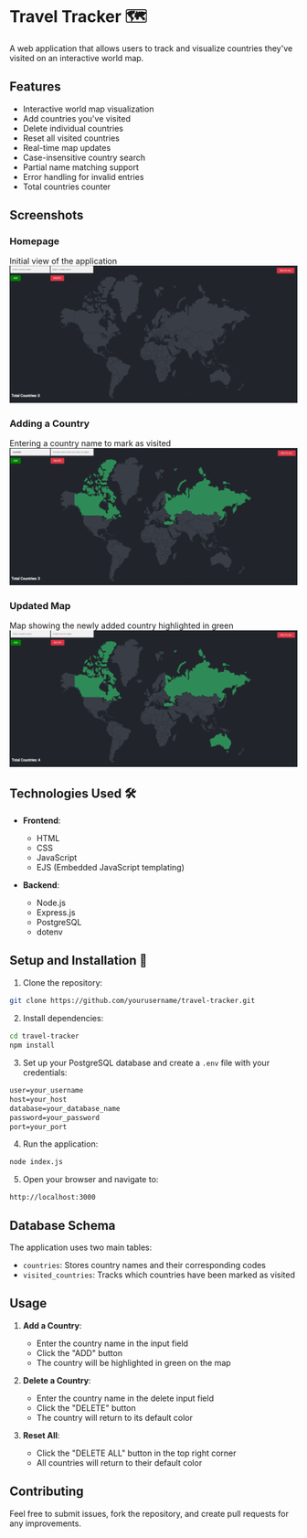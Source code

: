 # Travel Tracker 🗺️

A web application that allows users to track and visualize countries they've visited on an interactive world map.

## Features

- Interactive world map visualization
- Add countries you've visited
- Delete individual countries
- Reset all visited countries
- Real-time map updates
- Case-insensitive country search
- Partial name matching support
- Error handling for invalid entries
- Total countries counter

## Screenshots

### Homepage

Initial view of the application
![Home Page](/public/images/homepage.png)

### Adding a Country

Entering a country name to mark as visited
![Add Country](/public/images/add_country.png)

### Updated Map

Map showing the newly added country highlighted in green
![Added Country](/public/images/added_country.png)

## Technologies Used 🛠️

- **Frontend**:

  - HTML
  - CSS
  - JavaScript
  - EJS (Embedded JavaScript templating)

- **Backend**:
  - Node.js
  - Express.js
  - PostgreSQL
  - dotenv

## Setup and Installation 🚀

1. Clone the repository:

```bash
git clone https://github.com/yourusername/travel-tracker.git
```

2. Install dependencies:

```bash
cd travel-tracker
npm install
```

3. Set up your PostgreSQL database and create a `.env` file with your credentials:

```env
user=your_username
host=your_host
database=your_database_name
password=your_password
port=your_port
```

4. Run the application:

```bash
node index.js
```

5. Open your browser and navigate to:

```
http://localhost:3000
```

## Database Schema

The application uses two main tables:

- `countries`: Stores country names and their corresponding codes
- `visited_countries`: Tracks which countries have been marked as visited

## Usage

1. **Add a Country**:

   - Enter the country name in the input field
   - Click the "ADD" button
   - The country will be highlighted in green on the map

2. **Delete a Country**:

   - Enter the country name in the delete input field
   - Click the "DELETE" button
   - The country will return to its default color

3. **Reset All**:
   - Click the "DELETE ALL" button in the top right corner
   - All countries will return to their default color

## Contributing

Feel free to submit issues, fork the repository, and create pull requests for any improvements.
